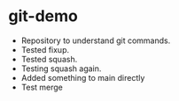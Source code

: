 # git-demo

- Repository to understand git commands.
- Tested fixup.
- Tested squash.
- Testing squash again.
- Added something to main directly
- Test merge
